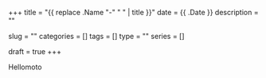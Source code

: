 +++
title = "{{ replace .Name "-" " " | title }}"
date = {{ .Date }}
description = ""

slug = ""
categories = []
tags = []
type = ""
series = []

draft = true
+++

Hellomoto
